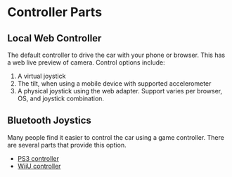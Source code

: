 # Controller Parts

## Local Web Controller

The default controller to drive the car with your phone or browser. This has a web live preview of camera. Control options include:

1. A virtual joystick
2. The tilt, when using a mobile device with supported accelerometer
3. A physical joystick using the web adapter. Support varies per browser, OS, and joystick combination.


## Bluetooth Joystics
Many people find it easier to control the car using a game controller. There are several parts that provide this option.

* [PS3 controller](https://github.com/autorope/donkeypart_ps3_controller)
* [WiiU controller](https://github.com/autorope/donkeypart_bluetooth_game_controller) 

